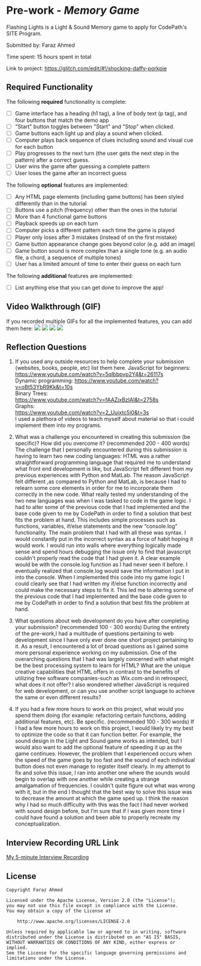 # Pre-work - *Memory Game*

Flashing Lights is a Light & Sound Memory game to apply for CodePath's SITE Program. 

Submitted by: Faraz Ahmed

Time spent: 15 hours spent in total

Link to project:
https://glitch.com/edit/#!/shocking-daffy-porkpie

## Required Functionality

The following **required** functionality is complete:

* [ ] Game interface has a heading (h1 tag), a line of body text (p tag), and four buttons that match the demo app
* [ ] "Start" button toggles between "Start" and "Stop" when clicked. 
* [ ] Game buttons each light up and play a sound when clicked. 
* [ ] Computer plays back sequence of clues including sound and visual cue for each button
* [ ] Play progresses to the next turn (the user gets the next step in the pattern) after a correct guess. 
* [ ] User wins the game after guessing a complete pattern
* [ ] User loses the game after an incorrect guess

The following **optional** features are implemented:

* [ ] Any HTML page elements (including game buttons) has been styled differently than in the tutorial
* [ ] Buttons use a pitch (frequency) other than the ones in the tutorial
* [ ] More than 4 functional game buttons
* [ ] Playback speeds up on each turn
* [ ] Computer picks a different pattern each time the game is played
* [ ] Player only loses after 3 mistakes (instead of on the first mistake)
* [ ] Game button appearance change goes beyond color (e.g. add an image)
* [ ] Game button sound is more complex than a single tone (e.g. an audio file, a chord, a sequence of multiple tones)
* [ ] User has a limited amount of time to enter their guess on each turn

The following **additional** features are implemented:

- [ ] List anything else that you can get done to improve the app!

## Video Walkthrough (GIF)

If you recorded multiple GIFs for all the implemented features, you can add them here:
![](https://recordit.co/uE36QX2ECW)
![](gif2-link-here)
![](gif3-link-here)
![](gif4-link-here)

## Reflection Questions
1. If you used any outside resources to help complete your submission (websites, books, people, etc) list them here. 
JavaScript for beginners:             
https://www.youtube.com/watch?v=5qlbbpvp2Y4&t=26117s                                     
Dynamic programming:
https://www.youtube.com/watch?v=oBt53YbR9Kk&t=10s                                          
Binary Trees:                              
https://www.youtube.com/watch?v=fAAZixBzIAI&t=2758s                                         
Graphs:                                             
https://www.youtube.com/watch?v=2_Uuixtc5i0&t=3s                                                    
I used a plethora of videos to teach myself about material so that i could implement them into my programs. 

2. What was a challenge you encountered in creating this submission (be specific)? How did you overcome it? (recommended 200 - 400 words) 
The challenge that I personally encountered during this submission is having to learn two new coding languages: HTML was a rather straightforward programming language that required me to understand what front end development is like, but JavaScript felt different from my previous experiences with Python and MatLab. The reason JavaScript felt different ,as compared to Python and MatLab, is because I had to relearn some core elements in order for me to incorporate them correctly in the new code. What really tested my understanding of the two new languages was when I was tasked to code in the game logic. I had to alter some of the previous code that I had implemented and the base code given to me by CodePath in order to find a solution that best fits the problem at hand. This includes simple processes such as functions, variables, if/else statements and the new “console.log” functionality. The main problem that I had with all these was syntax.  I would constantly put in the incorrect syntax as a force of habit hoping it would work. I would run into walls where everything logically made sense and spend hours debugging the issue only to find that javascript couldn't properly read the code that I had given it. A clear example would be with the console.log function as I had never seen it before. I eventually realized that console.log would save the information I put in into the console. When I implemented this code into my game logic I could clearly see that I had written my if/else function incorrectly and could make the necessary steps to fix it. This led me to altering some of the previous code that I had implemented and the base code given to me by CodePath in order to find a solution that best fits the problem at hand.

3. What questions about web development do you have after completing your submission? (recommended 100 - 300 words) 
During the entirety of the pre-work,I had a multitude of questions pertaining to web development since I have only ever done one short project pertaining to it. As a result, I encountered a lot of broad questions as I gained some more personal experience working on my submission. One of the overarching questions that I had was largely concerned with what might be the best processing system to learn for HTML? What are the unique creative capabilities that HTML offers in contrast to the benefits of  utilizing free software companies-such as Wix.com-and in retrospect, what does it not offer? I also wondered whether JavaScript  is required for web development, or can you use another script language to achieve the same or even different results?


4. If you had a few more hours to work on this project, what would you spend them doing (for example: refactoring certain functions, adding additional features, etc). Be specific. (recommended 100 - 300 words) 
If I had a few more hours to work on this project, I would likely try my best to optimize the code so that it can function better. For example, the sound design in the Light and Sound game works as intended, but I would also want to add the optional feature of speeding it up as the game continues. However, the problem that I experienced occurs when the speed of the game goes by too fast and the sound of each individual button does not even manage to register itself clearly. In my attempt to fix and solve this issue, I ran into another one where the sounds would begin to overlap with one another while creating a strange amalgamation of frequencies. I couldn't quite figure out what was wrong with it, but in the end I thought that the best way to solve this issue was to decrease the amount at which the game sped up. I think the reason why I had so much difficulty with this was the fact I had never worked with sound design before, but I’m sure that if I was given more time I could have found a solution and been able to properly recreate my conceptualization. 




## Interview Recording URL Link

[My 5-minute Interview Recording](your-link-here)


## License

    Copyright Faraz Ahmed

    Licensed under the Apache License, Version 2.0 (the "License");
    you may not use this file except in compliance with the License.
    You may obtain a copy of the License at

        http://www.apache.org/licenses/LICENSE-2.0

    Unless required by applicable law or agreed to in writing, software
    distributed under the License is distributed on an "AS IS" BASIS,
    WITHOUT WARRANTIES OR CONDITIONS OF ANY KIND, either express or implied.
    See the License for the specific language governing permissions and
    limitations under the License.
